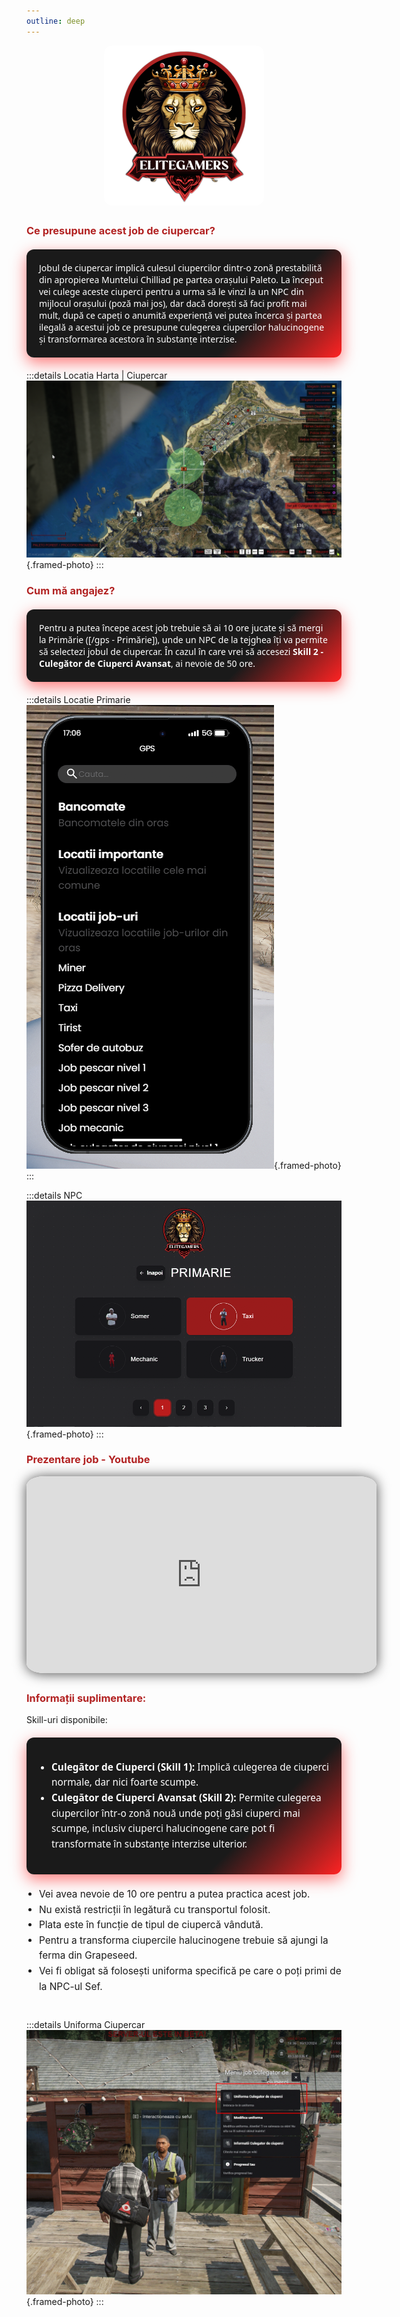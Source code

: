 ```yaml
---
outline: deep
---
```


<img src="../public/elitegamers.png" alt="pozaRegulament" width="256" height="256" style="display: block; margin: 0 auto 30px auto; border-radius: 5%;">

### Ce presupune acest job de ciupercar?

<eg-ciupercar-box>
  Jobul de ciupercar implică culesul ciupercilor dintr-o zonă prestabilită din apropierea Muntelui Chilliad pe partea orașului Paleto. La început vei culege aceste ciuperci pentru a urma să le vinzi la un NPC din mijlocul orașului (poză mai jos), dar dacă dorești să faci profit mai mult, după ce capeți o anumită experiență vei putea încerca și partea ilegală a acestui job ce presupune culegerea ciupercilor halucinogene și transformarea acestora în substanțe interzise.
</eg-ciupercar-box>

:::details Locatia Harta | Ciupercar
![](../public/joburi/ciupercar.png){.framed-photo}
:::

### Cum mă angajez?

<eg-ciupercar-box>
  Pentru a putea începe acest job trebuie să ai 10 ore jucate și să mergi la Primărie ([/gps - Primărie]), unde un NPC de la tejghea îți va permite să selectezi jobul de ciupercar. În cazul în care vrei să accesezi <b>Skill 2 - Culegător de Ciuperci Avansat</b>, ai nevoie de 50 ore.
</eg-ciupercar-box>

:::details Locatie Primarie
![](../public/joburi/gps.png){.framed-photo}
:::

:::details NPC
![](../public/joburi/primarie.png){.framed-photo}
:::

### Prezentare job - Youtube

<iframe 
  width="560" 
  height="315" 
  src="https://www.youtube.com/embed/pERu399WS0M"
  title="YouTube video player" 
  frameborder="0" 
  allow="accelerometer; autoplay; clipboard-write; encrypted-media; gyroscope; picture-in-picture" 
  allowfullscreen
  style="display: block; margin: 0 auto 30px auto; border-radius: 5%; box-shadow: 0 1px 20px rgba(0, 0, 0, 0.7);">
</iframe>

### Informații suplimentare:

Skill-uri disponibile:

<eg-ciupercar-box>
  <ul style="line-height: 1.6; font-size: 1.1em; padding-left: 1.3em;">
    <li><b>Culegător de Ciuperci (Skill 1):</b> Implică culegerea de ciuperci normale, dar nici foarte scumpe.</li>
    <li><b>Culegător de Ciuperci Avansat (Skill 2):</b> Permite culegerea ciupercilor într-o zonă nouă unde poți găsi ciuperci mai scumpe, inclusiv ciuperci halucinogene care pot fi transformate în substanțe interzise ulterior.</li>
  </ul>
</eg-ciupercar-box>

<ul style="max-width: 700px; margin: 0 auto 40px auto; line-height: 1.6; font-size: 1.1em; padding-left: 1.3em;">
  <li>Vei avea nevoie de 10 ore pentru a putea practica acest job.</li>
  <li>Nu există restricții în legătură cu transportul folosit.</li>
  <li>Plata este în funcție de tipul de ciupercă vândută.</li>
  <li>Pentru a transforma ciupercile halucinogene trebuie să ajungi la ferma din Grapeseed.</li>
  <li>Vei fi obligat să folosești uniforma specifică pe care o poți primi de la NPC-ul Sef.</li>
</ul>

:::details Uniforma Ciupercar
![](../public/joburi/uniformaciupercar.png){.framed-photo}
:::

<style>
h2, h3 {
  color: #b22222; /* roșu tematic EliteGamers */
}

/* Componenta reutilizabilă eg-ciupercar-box */
eg-ciupercar-box {
  display: block;
  max-width: 700px;
  margin: 20px auto;
  padding: 20px;
  border-radius: 12px;
  background: linear-gradient(135deg, #1a1a1a 70%, #ff2323 100%);
  box-shadow: 0 8px 24px rgba(255, 35, 35, 0.6);
  color: #fff;
  font-family: 'Segoe UI', Tahoma, Geneva, Verdana, sans-serif;
}
</style>
